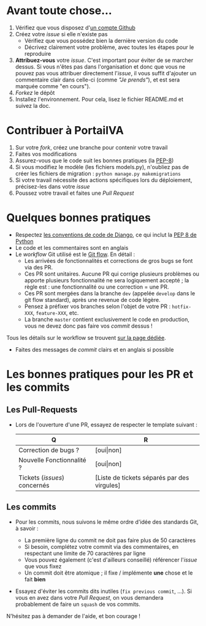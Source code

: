 # Avant toute chose...
 1. Vérifiez que vous disposez d'[un compte Github](https://github.com/signup/free)
 2. Créez votre _issue_ si elle n'existe pas
     * Vérifiez que vous possédez bien la dernière version du code
     * Décrivez clairement votre problème, avec toutes les étapes pour le reproduire
 3. **Attribuez-vous** votre _issue_. C'est important pour éviter de se marcher dessus. Si vous n'êtes pas dans l'organisation et donc que vous ne pouvez pas vous attribuer directement l'_issue_, il vous suffit d'ajouter un commentaire clair dans celle-ci (comme _"Je prends"_), et est sera marquée comme "en cours").
 4. _Forkez_ le dépôt
 5. Installez l'environnement. Pour cela, lisez le fichier README.md et suivez la doc.
 
# Contribuer à PortailVA
1. Sur votre *fork*, créez une branche pour contenir votre travail
2. Faites vos modifications
3. Assurez-vous que le code suit les bonnes pratiques (la [PEP-8](http://legacy.python.org/dev/peps/pep-0008/))
4. Si vous modifiez le modèle (les fichiers models.py), n'oubliez pas de créer les fichiers de migration : `python manage.py makemigrations`
5. Si votre travail nécessite des actions spécifiques lors du déploiement, précisez-les dans votre _issue_
6. Poussez votre travail et faites une _Pull Request_

# Quelques bonnes pratiques
* Respectez [les conventions de code de Django](https://docs.djangoproject.com/en/1.10/internals/contributing/writing-code/coding-style/), ce qui inclut la [PEP 8 de Python](http://legacy.python.org/dev/peps/pep-0008/)
* Le code et les commentaires sont en anglais
* Le _workflow_ Git utilisé est le [Git flow](http://nvie.com/posts/a-successful-git-branching-model/). En détail :
    * Les arrivées de fonctionnalités et corrections de gros bugs se font via des PR.
    * Ces PR sont unitaires. Aucune PR qui corrige plusieurs problèmes ou apporte plusieurs fonctionnalité ne sera logiquement accepté ; la règle est : une fonctionnalité ou une correction = une PR.
    * Ces PR sont mergées dans la branche `dev` (appelée `develop` dans le git flow standard), après une revenue de code légère.
    * Pensez à préfixer vos branches selon l'objet de votre PR : `hotfix-XXX`, `feature-XXX`, etc.
    * La branche `master` contient exclusivement le code en production, vous ne devez donc pas faire vos _commit_ dessus !
    
Tous les détails sur le workflow se trouvent [sur la page dédiée](http://portailva.readthedocs.org/fr/latest/workflow.html).

* Faites des messages de _commit_ clairs et en anglais si possible

# Les bonnes pratiques pour les PR et les commits
## Les Pull-Requests
* Lors de l'ouverture d'une PR, essayez de respecter le template suivant :

    | Q                             | R
    | ----------------------------- | -------------------------------------------
    | Correction de bugs ?          | [oui&#124;non]
    | Nouvelle Fonctionnalité ?     | [oui&#124;non]
    | Tickets (_issues_) concernés  | [Liste de tickets séparés par des virgules]

## Les commits
* Pour les commits, nous suivons le même ordre d'idée des standards Git, à savoir :
    * La première ligne du commit ne doit pas faire plus de 50 caractères
    * Si besoin, complétez votre commit via des commentaires, en respectant une limite de 70 caractères par ligne
    * Vous pouvez également (c'est d'ailleurs conseillé) référencer l'_issue_ que vous fixez
    * Un commit doit être atomique ; il fixe / implémente **une** chose et le fait **bien**

* Essayez d'éviter les commits dits inutiles (`fix previous commit`, ...). Si vous en avez dans votre *Pull Request*,
  on vous demandera probablement de faire un `squash` de vos commits.

N'hésitez pas à demander de l'aide, et bon courage !

